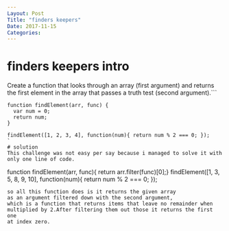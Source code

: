 ```yaml
---
Layout: Post
Title: "finders keepers"
Date: 2017-11-15 
Categories:
---
```


# finders keepers intro 
Create a function that looks through an array (first argument)
and returns the first element in the array that passes
a truth test (second argument).```
```
function findElement(arr, func) {
  var num = 0;
  return num;
}

findElement([1, 2, 3, 4], function(num){ return num % 2 === 0; });
`
# solution
This challenge was not easy per say because i managed to solve it with 
only one line of code.
```
function findElement(arr, func){
  return arr.filter(func)[0];}
findElement([1, 3, 5, 8, 9, 10], function(num){ return num % 2 === 0; });
```
so all this function does is it returns the given array 
as an argument filtered down with the second argument, 
which is a function that returns items that leave no remainder when 
multiplied by 2.After filtering them out those it returns the first one 
at index zero. 